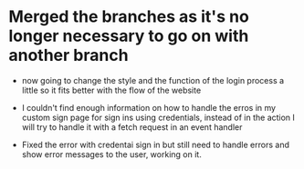 # Merged the branches as it's no longer necessary to go on with another branch 

* now going to change the style and the function of the login process a little so it fits better with the flow of the website

* I couldn't find enough information on how to handle the erros in my custom sign page for sign ins using credentials, instead of in the action I will try to handle it with a fetch request in an event handler 

* Fixed the error with credentai sign in but still need to handle errors and show error messages to the user, working on it.